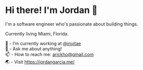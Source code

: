 # Hi there! I'm Jordan 👋
I'm a software engineer who's passionate about building things.

Currently living Miami, Florida.

🔭 - I’m currently working at [@invitae](https://www.invitae.com)<br/>
💬 - Ask me about anything!<br/>
📫 - How to reach me: arickho@gmail.com<br/>
🌏 - Visit https://jordangarcia.me/<br/>
